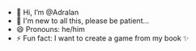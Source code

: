 - 👋 Hi, I’m @Adralan
- 👀 I'm new to all this, please be patient...
- 😄 Pronouns: he/him
- ⚡ Fun fact: I want to create a game from my book ✨

<!---
Adralan/Adralan is a ✨ special ✨ repository because its `README.md` (this file) appears on your GitHub profile.
You can click the Preview link to take a look at your changes.
--->
